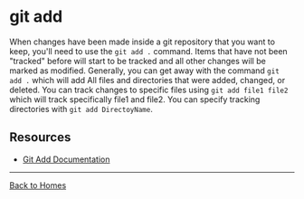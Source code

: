 # git add

When changes have been made inside a git repository that you want to keep, you'll need to use the `git add .` command.
Items that have not been "tracked" before will start to be tracked and all other changes will be marked as modified.
Generally, you can get away with the command `git add .` which will add All files and directories that were added, changed, or deleted.
You can track changes to specific files using `git add file1 file2` which will track specifically file1 and file2. 
You can specify tracking directories with `git add DirectoyName`.

## Resources
- [Git Add Documentation](https/:git-scm.com/docs/git-add)

---

[Back to Homes](../README.md)
